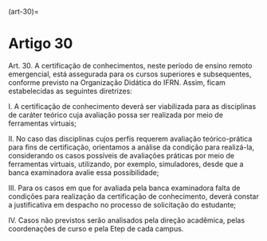 (art-30)=

# Artigo 30

Art. 30. A certificação de conhecimentos, neste período de ensino remoto emergencial, está assegurada para os
cursos superiores e subsequentes, conforme previsto na Organização Didática do IFRN. Assim, ficam estabelecidas
as seguintes diretrizes:

I. A certificação de conhecimento deverá ser viabilizada para as disciplinas de caráter teórico cuja avaliação possa
ser realizada por meio de ferramentas virtuais;

II. No caso das disciplinas cujos perfis requerem avaliação teórico-prática para fins de certificação, orientamos a
análise da condição para realizá-la, considerando os casos possíveis de avaliações práticas por meio de ferramentas
virtuais, utilizando, por exemplo, simuladores, desde que a banca examinadora avalie essa possibilidade;

III. Para os casos em que for avaliada pela banca examinadora falta de condições para realização da certificação de
conhecimento, deverá constar a justificativa em despacho no processo de solicitação do estudante;

IV. Casos não previstos serão analisados pela direção acadêmica, pelas coordenações de curso e pela Etep de cada
campus.
